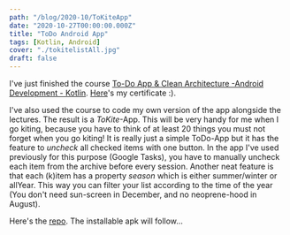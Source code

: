 ```yaml
---
path: "/blog/2020-10/ToKiteApp"
date: "2020-10-27T00:00:00.000Z"
title: "ToDo Android App"
tags: [Kotlin, Android]
cover: "./tokitelistAll.jpg"
draft: false
---
```


I've just finished the course [To-Do App & Clean Architecture -Android Development - Kotlin](https://www.udemy.com/course/to-do-app-clean-architecture-android-development-kotlin/). [Here]("nikoop.de/static/2e7cbc6f93033386e66b6369f6262cfd/udemyCertificate_ToDoAppKotlin.pdf")'s my certificate :).

I've also used the course to code my own version of the app alongside the lectures. The result is a _ToKite_-App. This will be very handy for me when I go kiting, because you have to think of at least 20 things you must not forget when you go kiting! 
It is really just a simple ToDo-App but it has the feature to _uncheck_ all checked items with one button. In the app I've used previously for this purpose (Google Tasks), you have to manually uncheck each item from the archive before every session.
Another neat feature is that each (k)item has a property _season_ which is either summer/winter or allYear. This way you can filter your list according to the time of the year (You don't need sun-screen in December, and no neoprene-hood in August).

Here's the [repo](https://github.com/PremKolar/Kitems). The installable apk will follow...